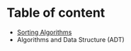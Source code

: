 # Table of content

* [Sorting Algorithms](https://github.com/daval302/computer-science/blob/master/sorting-algorithms.ipynb)
* Algorithms and Data Structure (ADT)


